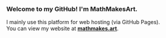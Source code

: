 ### Welcome to my GitHub! I'm MathMakesArt.
I mainly use this platform for web hosting (via GitHub Pages).<br />
You can view my website at [**mathmakes.art**](https://mathmakes.art).

<!--
**mathMakesArt/mathMakesArt** is a ✨ _special_ ✨ repository because its `README.md` (this file) appears on your GitHub profile.

Here are some ideas to get you started:

- 🔭 I’m currently working on ...
- 🌱 I’m currently learning ...
- 👯 I’m looking to collaborate on ...
- 🤔 I’m looking for help with ...
- 💬 Ask me about ...
- 📫 How to reach me: ...
- 😄 Pronouns: ...
- ⚡ Fun fact: ...
-->
